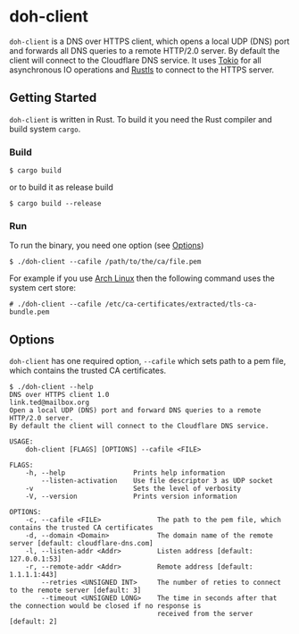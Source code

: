 # doh-client
`doh-client` is a DNS over HTTPS client, which opens a local UDP (DNS) port and forwards all DNS queries to a remote HTTP/2.0 server.
By default the client will connect to the Cloudflare DNS service.
It uses [Tokio](https://tokio.rs/) for all asynchronous IO operations and [Rustls](https://github.com/ctz/rustls) to connect to the HTTPS server.

## Getting Started
`doh-client` is written in Rust. To build it you need the Rust compiler and build system `cargo`.

### Build
```
$ cargo build
```
or to build it as release build
```
$ cargo build --release
```

### Run
To run the binary, you need one option (see [Options](Options))
```
$ ./doh-client --cafile /path/to/the/ca/file.pem
```
For example if you use [Arch Linux](https://www.archlinux.org/) then the following command uses the system cert store:
```
# ./doh-client --cafile /etc/ca-certificates/extracted/tls-ca-bundle.pem
```

## Options
`doh-client` has one required option, `--cafile` which sets path to a pem file, which contains the trusted CA certificates.
```
$ ./doh-client --help
DNS over HTTPS client 1.0
link.ted@mailbox.org
Open a local UDP (DNS) port and forward DNS queries to a remote HTTP/2.0 server.
By default the client will connect to the Cloudflare DNS service.

USAGE:
    doh-client [FLAGS] [OPTIONS] --cafile <FILE>

FLAGS:
    -h, --help                 Prints help information
        --listen-activation    Use file descriptor 3 as UDP socket
    -v                         Sets the level of verbosity
    -V, --version              Prints version information

OPTIONS:
    -c, --cafile <FILE>              The path to the pem file, which contains the trusted CA certificates
    -d, --domain <Domain>            The domain name of the remote server [default: cloudflare-dns.com]
    -l, --listen-addr <Addr>         Listen address [default: 127.0.0.1:53]
    -r, --remote-addr <Addr>         Remote address [default: 1.1.1.1:443]
        --retries <UNSIGNED INT>     The number of reties to connect to the remote server [default: 3]
        --timeout <UNSIGNED LONG>    The time in seconds after that the connection would be closed if no response is
                                     received from the server [default: 2]
```
